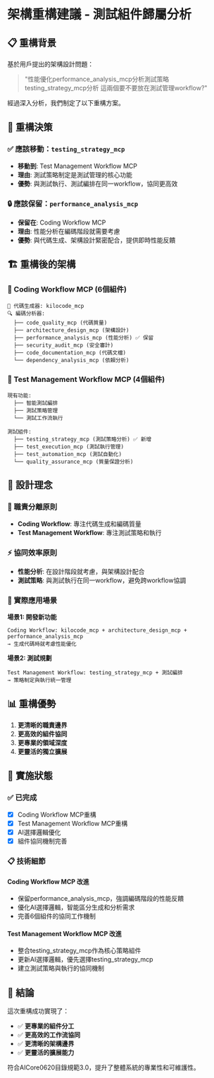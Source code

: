 # 架構重構建議 - 測試組件歸屬分析

## 📋 重構背景

基於用戶提出的架構設計問題：
> "性能優化performance_analysis_mcp分析測試策略testing_strategy_mcp分析 這兩個要不要放在測試管理workflow?"

經過深入分析，我們制定了以下重構方案。

## 🎯 重構決策

### ✅ 應該移動：`testing_strategy_mcp`
- **移動到**: Test Management Workflow MCP
- **理由**: 測試策略制定是測試管理的核心功能
- **優勢**: 與測試執行、測試編排在同一workflow，協同更高效

### 🔒 應該保留：`performance_analysis_mcp`  
- **保留在**: Coding Workflow MCP
- **理由**: 性能分析在編碼階段就需要考慮
- **優勢**: 與代碼生成、架構設計緊密配合，提供即時性能反饋

## 🏗️ 重構後的架構

### 📝 Coding Workflow MCP (6個組件)
```
🚀 代碼生成器: kilocode_mcp
🔍 編碼分析器:
  ├── code_quality_mcp (代碼質量)
  ├── architecture_design_mcp (架構設計)  
  ├── performance_analysis_mcp (性能分析) ✅ 保留
  ├── security_audit_mcp (安全審計)
  ├── code_documentation_mcp (代碼文檔)
  └── dependency_analysis_mcp (依賴分析)
```

### 🧪 Test Management Workflow MCP (4個組件)
```
現有功能:
  ├── 智能測試編排
  ├── 測試策略管理
  └── 測試工作流執行

測試組件:
  ├── testing_strategy_mcp (測試策略分析) ✅ 新增
  ├── test_execution_mcp (測試執行管理)
  ├── test_automation_mcp (測試自動化)
  └── quality_assurance_mcp (質量保證分析)
```

## 🎯 設計理念

### 🔄 職責分離原則
- **Coding Workflow**: 專注代碼生成和編碼質量
- **Test Management Workflow**: 專注測試策略和執行

### ⚡ 協同效率原則
- **性能分析**: 在設計階段就考慮，與架構設計配合
- **測試策略**: 與測試執行在同一workflow，避免跨workflow協調

### 🎪 實際應用場景

**場景1: 開發新功能**
```
Coding Workflow: kilocode_mcp + architecture_design_mcp + performance_analysis_mcp
→ 生成代碼時就考慮性能優化
```

**場景2: 測試規劃**  
```
Test Management Workflow: testing_strategy_mcp + 測試編排
→ 策略制定與執行統一管理
```

## 📊 重構優勢

1. **更清晰的職責邊界**
2. **更高效的組件協同**
3. **更專業的領域深度**
4. **更靈活的獨立擴展**

## 🚀 實施狀態

### ✅ 已完成
- [x] Coding Workflow MCP重構
- [x] Test Management Workflow MCP重構
- [x] AI選擇邏輯優化
- [x] 組件協同機制完善

### 📋 技術細節

#### Coding Workflow MCP 改進
- 保留performance_analysis_mcp，強調編碼階段的性能反饋
- 優化AI選擇邏輯，智能區分生成和分析需求
- 完善6個組件的協同工作機制

#### Test Management Workflow MCP 改進
- 整合testing_strategy_mcp作為核心策略組件
- 更新AI選擇邏輯，優先選擇testing_strategy_mcp
- 建立測試策略與執行的協同機制

## 🎊 結論

這次重構成功實現了：
- ✅ **更專業的組件分工**
- ✅ **更高效的工作流協同**
- ✅ **更清晰的架構邊界**
- ✅ **更靈活的擴展能力**

符合AICore0620目錄規範3.0，提升了整體系統的專業性和可維護性。

